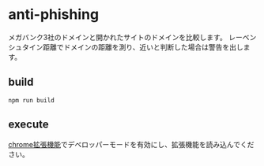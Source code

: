 # anti-phishing

メガバンク3社のドメインと開かれたサイトのドメインを比較します。
レーベンシュタイン距離でドメインの距離を測り、近いと判断した場合は警告を出します。

## build

`npm run build`

## execute

[chrome拡張機能](chrome://extensions/)でデベロッパーモードを有効にし、拡張機能を読み込んでください。